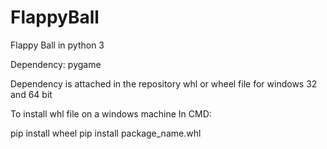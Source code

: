 # FlappyBall

Flappy Ball in python 3

Dependency:
	pygame
	
Dependency is attached in the repository
whl or wheel file for windows 32 and 64 bit

To install whl file on a windows machine
In CMD:

pip install wheel
pip install package_name.whl